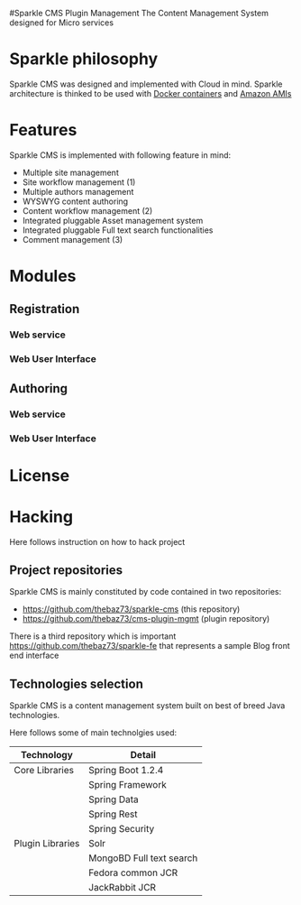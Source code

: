#Sparkle CMS Plugin Management
The Content Management System designed for Micro services

# Sparkle philosophy
Sparkle CMS was designed and implemented with Cloud in mind. Sparkle architecture is thinked to be used with [Docker containers](http://en.wikipedia.org/wiki/Docker_(software)) and [Amazon AMIs](http://docs.aws.amazon.com/AWSEC2/latest/UserGuide/AMIs.html)

# Features
Sparkle CMS is implemented with following feature in mind:
 * Multiple site management
 * Site workflow management (1)
 * Multiple authors management
 * WYSWYG content authoring
 * Content workflow management (2)
 * Integrated pluggable Asset management system
 * Integrated pluggable Full text search functionalities
 * Comment management (3)

# Modules

## Registration

### Web service

### Web User Interface

## Authoring

### Web service

### Web User Interface


# License

# Hacking
Here follows instruction on how to hack project

## Project repositories
Sparkle CMS is mainly constituted by code contained in two repositories:
 - https://github.com/thebaz73/sparkle-cms (this repository)
 - https://github.com/thebaz73/cms-plugin-mgmt (plugin repository)
  
There is a third repository which is important https://github.com/thebaz73/sparkle-fe that represents a sample Blog front end interface


## Technologies selection
Sparkle CMS is a content management system built on best of breed Java technologies.

Here follows some of main technolgies used:

| Technology     | Detail            |
|----------------|-------------------|
| Core Libraries | Spring Boot 1.2.4 |
|                | Spring Framework |
|                | Spring Data |
|                | Spring Rest |
|                | Spring Security |
|Plugin Libraries| Solr |
|                | MongoBD Full text search |
|                | Fedora common JCR |
|                | JackRabbit JCR |
